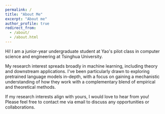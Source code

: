 ```yaml
---
permalink: /
title: "About Me"
excerpt: "About me"
author_profile: true
redirect_from: 
  - /about/
  - /about.html
---
```

Hi! I am a junior-year undergraduate student at Yao's pilot class in computer science and engineering at Tsinghua University.

My research interest spreads broadly in machine learning, including theory and downstream applications. I've been particularly drawn to exploring pretrained language models in-depth, with a focus on gaining a mechanistic understanding of how they work with a complementary blend of empirical and theoretical methods.

If my research interests align with yours, I would love to hear from you! Please feel free to contact me via email to discuss any opportunities or collaborations.
